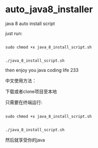 # auto_java8_installer
java 8 auto install script

just run:

```shell

sudo chmod +x java_8_install_script.sh


./java_8_install_script.sh

```

then enjoy you java coding life 233

中文使用方法：

下载或者clone项目至本地

只需要在终端运行:

```shell

sudo chmod +x java_8_install_script.sh


./java_8_install_script.sh

```

然后就享受你的java
